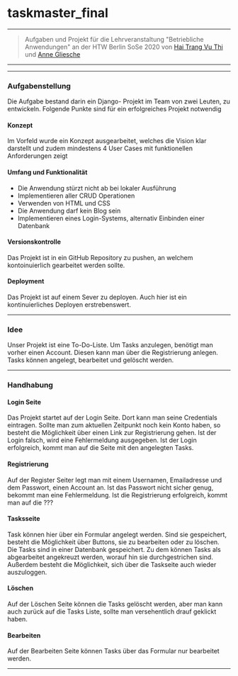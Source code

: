 # taskmaster_final 

---

> Aufgaben und Projekt für die Lehrveranstaltung "Betriebliche Anwendungen" an der HTW Berlin SoSe 2020 von [Hai Trang Vu Thi](https://github.com/htvthi) und [Anne Gliesche](https://github.com/spielogabi)

---
--- 

### Aufgabenstellung 

Die Aufgabe bestand darin ein Django- Projekt im Team von zwei Leuten, zu entwickeln.
Folgende Punkte sind für ein erfolgreiches Projekt notwendig

#### Konzept

Im Vorfeld wurde ein Konzept ausgearbeitet, welches die Vision klar darstellt und zudem mindestens 4 User Cases mit funktionellen Anforderungen zeigt

#### Umfang und Funktionalität

+ Die Anwendung stürzt nicht ab bei lokaler Ausführung
+ Implementieren aller CRUD Operationen
+ Verwenden von HTML und CSS
+ Die Anwendung darf kein Blog sein
+ Implementieren eines Login-Systems, alternativ Einbinden einer Datenbank

#### Versionskontrolle 

Das Projekt ist in ein GitHub Repository zu pushen, an welchem kontoinuierlich gearbeitet werden sollte.

#### Deployment 

Das Projekt ist auf einem Sever zu deployen. Auch hier ist ein kontinuierliches Deployen erstrebenswert. 

---

### Idee

Unser Projekt ist eine To-Do-Liste. Um Tasks anzulegen, benötigt man vorher einen Account. Diesen kann man über die Registrierung anlegen.
Tasks können angelegt, bearbeitet und gelöscht werden.

---

### Handhabung 

#### Login Seite 

Das Projekt startet auf der Login Seite. Dort kann man seine Credentials eintragen. Sollte man zum aktuellen Zeitpunkt noch kein Konto haben, so besteht die Möglichkeit über einen Link zur Registrierung gehen. 
Ist der Login falsch, wird eine Fehlermeldung ausgegeben. Ist der Login erfolgreich, kommt man auf die Seite mit den angelegten Tasks. 

#### Registrierung

Auf der Register Seiter legt man mit einem Usernamen, Emailadresse und dem Passwort, einen Account an. Ist das Passwort nicht sicher genug, bekommt man eine Fehlermeldung.
Ist die Registrierung erfolgreich, kommt man auf die ???

#### Tasksseite 

Task können hier über ein Formular angelegt werden. Sind sie gespeichert, besteht die Möglichkeit über Buttons,  sie zu bearbeiten oder zu löschen. 
Die Tasks sind in einer Datenbank gespeichert. 
Zu dem können Tasks als abgearbeitet angekreuzt werden, worauf hin sie durchgestrichen sind.
Außerdem besteht die Möglichkeit, sich über die Taskseite auch wieder auszuloggen.

#### Löschen 

Auf der Löschen Seite können die Tasks gelöscht werden, aber man kann auch zurück auf die Tasks Liste, sollte man versehentlich drauf geklickt haben.

#### Bearbeiten

Auf der Bearbeiten Seite können Tasks über das Formular nur bearbeitet werden.

---


